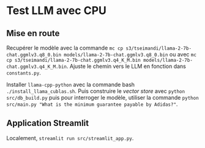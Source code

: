 # Test LLM avec CPU

## Mise en route

Recupérer le modèle avec la commande `mc cp s3/tseimandi/llama-2-7b-chat.ggmlv3.q8_0.bin models/llama-2-7b-chat.ggmlv3.q8_0.bin` ou avec `mc cp s3/tseimandi/llama-2-7b-chat.ggmlv3.q4_K_M.bin models/llama-2-7b-chat.ggmlv3.q4_K_M.bin`. Ajuste le chemin vers le LLM en fonction dans `constants.py`.

Installer `llama-cpp-python` avec la commande bash `./install_llama_cublas.sh`. Puis construire le *vector store* avec `python src/db_build.py` puis pour interroger le modèle, utiliser la commande `python src/main.py "What is the minimum guarantee payable by Adidas?"`.

## Application Streamlit

Localement, `streamlit run src/streamlit_app.py`.